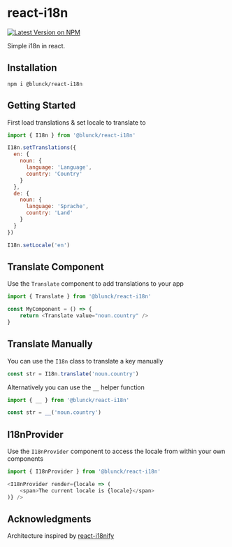 # react-i18n

[![Latest Version on NPM](https://img.shields.io/npm/v/@blunck/react-i18n.svg?style=flat-square)](https://www.npmjs.com/package/@blunck/react-i18n)

Simple i18n in react.

## Installation
`npm i @blunck/react-i18n`

## Getting Started
First load translations & set locale to translate to
```js
import { I18n } from '@blunck/react-i18n'

I18n.setTranslations({
  en: {
    noun: {
      language: 'Language',
      country: 'Country'
    }
  },
  de: {
    noun: {
      language: 'Sprache',
      country: 'Land'
    }
  }
})

I18n.setLocale('en')
```

## Translate Component
Use the `Translate` component to add translations to your app
```js
import { Translate } from '@blunck/react-i18n'

const MyComponent = () => {
    return <Translate value="noun.country" />
}
```

## Translate Manually
You can use the `I18n` class to translate a key manually
```js
const str = I18n.translate('noun.country')
```

Alternatively you can use the `__` helper function
```js
import { __ } from '@blunck/react-i18n'

const str = __('noun.country')
```

## I18nProvider
Use the `I18nProvider` component to access the locale from within your own components
```js
import { I18nProvider } from '@blunck/react-i18n'

<I18nProvider render={locale => (
    <span>The current locale is {locale}</span>
)} />
```

## Acknowledgments
Architecture inspired by [react-i18nify](https://github.com/JSxMachina/react-i18nify)
